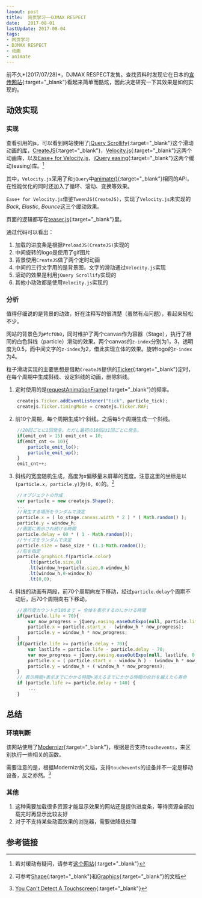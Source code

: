 ```yaml
---
layout: post
title:  网页学习——DJMAX RESPECT
date:   2017-08-01
lastUpdate: 2017-08-04
tags:
- 网页学习
- DJMAX RESPECT
- 动画
- animate
---
```


前不久*(2017/07/28)*，DJMAX RESPECT发售。查找资料时发现它在日本的[宣传网站](http://www.arcsystemworks.jp/djmax_respect/){:target="_blank"}看起来简单而酷炫，因此决定研究一下其效果是如何实现的。

## 动效实现

### 实现

查看引用的js，可以看到网站使用了[jQuery Scrollify](https://projects.lukehaas.me/scrollify/){:target="_blank"}这个滑动动画的库，[CreateJS](http://www.createjs.com/){:target="_blank"}，[Velocity.js](http://velocityjs.org/){:target="_blank"}这两个动画库，以及[Ease+ for Velocity.js](https://github.com/yuichiroharai/easeplus-velocity)，[jQuery easing](http://gsgd.co.uk/sandbox/jquery/easing/){:target="_blank"}这两个缓动(easing)库。[^1]

其中，`Velocity.js`采用了和`jQuery`中[animate()](http://api.jquery.com/animate/){:target="_blank"}相同的API，在性能优化的同时还加入了循环、滚动、变换等效果。

`Ease+ for Velocity.js`借鉴`TweenJS(CreateJS)`，实现了`Velocity.js`未实现的*Back*, *Elastic*, *Bounce*这三个缓动效果。

页面的逻辑都写在[teaser.js](http://www.arcsystemworks.jp/djmax_respect/js/teaser.js){:target="_blank"}里。

通过代码可以看出：
1. 加载的进度条是根据`PreloadJS(CreateJS)`实现的
2. 中间旋转的logo是使用了gif图片
3. 背景使用`CreateJS`做了两个定时动画
4. 中间的三行文字用的是背景图，文字的滑动通过`Velocity.js`实现
5. 滚动的效果是利用`jQuery Scrollify`实现的
6. 其他小动效都是使用`Velocity.js`实现的

### 分析

值得仔细说的是背景的动效，好在注释写的很清楚（虽然有点问题），看起来轻松不少。

网站的背景色为`#fcf0b0`，同时维护了两个canvas作为容器（Stage），执行了相同的白色斜线（particle）滑动的效果。两个canvas的`z-index`分别为1，3，透明度为0.5，而中间文字的`z-index`为2，借此实现立体的效果。旋转logo的`z-index`为4。

粒子滑动实现的主要思想是借助`CreateJS`提供的[Ticker](http://www.createjs.com/docs/easeljs/classes/Ticker.html){:target="_blank"}定时，在每个周期中生成斜线、设定斜线的动画，删除斜线。

1. 定时使用的是[requestAnimationFrame](https://developer.mozilla.org/en-US/docs/Web/API/window/requestAnimationFrame){:target="_blank"}的频率。
> 
```javascript
    createjs.Ticker.addEventListener("tick", particle_tick);
	createjs.Ticker.timingMode = createjs.Ticker.RAF;
```

2. 前10个周期，每个周期生成1个斜线。之后每5个周期生成一个斜线。<span></span>
>
```javascript
    //20回ごとに1回発生。ただし最初の10回は1回ごとに発生。
    if(emit_cnt > 15) emit_cnt = 10;
    if(emit_cnt <= 10){
        particle_emit_lo();
        particle_emit_up();
    }
    emit_cnt++;
```

3. 斜线的宽度随机生成，高度为x偏移量未屏幕的宽度。注意这里的坐标是以`(particle.x, particle.y)`为`(0, 0)`的。[^2]
>
```javascript
    //オブジェクトの作成
	var particle = new createjs.Shape();
    ...
    //発生する場所をランダムで決定
	particle.x = ( lo_stage.canvas.width * 2 ) * ( Math.random() );
	particle.y = window_h;
	//画面に表示され続ける時間
	particle.delay = 60 * ( 1 - Math.random());
    //サイズをランダムで決定
    particle.size = base_size * (1.3-Math.random());
    //形を指定
    particle.graphics.f(particle.color)
        .lt(particle.size,0)
        .lt(window_h+particle.size,0-window_h)
        .lt(window_h,0-window_h)
        .lt(0,0);
```

4. 斜线的动画有两段，前70个周期向左下移动，经过`particle.delay`个周期不动后，后70个周期向右下移动。
>
```javascript
    //進行度カウントが100まで = 全体を表示するのにかける時間
	if(particle.life < 70){
		var now_progress = jQuery.easing.easeOutExpo(null, particle.life, 0, 1, 69);
		particle.x = particle.start_x - (window_h * now_progress);
		particle.y = window_h * now_progress;
    }
	if(particle.life >= particle.delay + 70){
		var lastlife = particle.life - particle.delay - 70;
		var now_progress = jQuery.easing.easeOutExpo(null, lastlife, 0, 1, 69);
		particle.x = ( particle.start_x - window_h ) - (window_h * now_progress);
		particle.y = window_h + ( window_h * now_progress);
	}
    // 表示時間+表示までにかかる時間+消えるまでにかかる時間の合計を越えたら寿命
    if (particle.life >= particle.delay + 140) {
		...
	}
```

## 总结

### 环境判断

该网站使用了[Modernizr](https://modernizr.com/){:target="_blank"}，根据是否支持`touchevents`，来区别执行一些相关的函数。

需要注意的是，根据Modernizr的文档，支持`touchevents`的设备并不一定是移动设备，反之亦然。[^3]

### 其他

1. 这种需要加载很多资源才能显示效果的网站还是提供进度条，等待资源全部加载完时再显示比较友好
2. 对于不支持某些动画效果的浏览器，需要做降级处理

## 参考链接

[^1]: 若对缓动有疑问，请参考[这个网站](http://easings.net/){:target="_blank"}
[^2]: 可参考[Shape](http://www.createjs.com/docs/easeljs/classes/Shape.html){:target="_blank"}和[Graphics](http://www.createjs.com/docs/easeljs/classes/Graphics.html){:target="_blank"}的文档
[^3]: [You Can't Detect A Touchscreen](http://www.stucox.com/blog/you-cant-detect-a-touchscreen/){:target="_blank"}